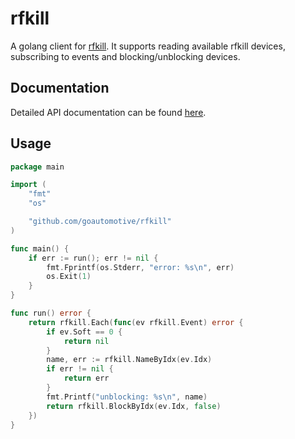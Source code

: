 # rfkill

A golang client for [rfkill](https://github.com/torvalds/linux/blob/master/Documentation/rfkill.txt). It supports reading available rfkill devices, subscribing to events and blocking/unblocking devices.

## Documentation

Detailed API documentation can be found [here](https://godoc.org/github.com/goautomotive/rfkill).

## Usage

```go
package main

import (
	"fmt"
	"os"

	"github.com/goautomotive/rfkill"
)

func main() {
	if err := run(); err != nil {
		fmt.Fprintf(os.Stderr, "error: %s\n", err)
		os.Exit(1)
	}
}

func run() error {
	return rfkill.Each(func(ev rfkill.Event) error {
		if ev.Soft == 0 {
			return nil
		}
		name, err := rfkill.NameByIdx(ev.Idx)
		if err != nil {
			return err
		}
		fmt.Printf("unblocking: %s\n", name)
		return rfkill.BlockByIdx(ev.Idx, false)
	})
}
```
